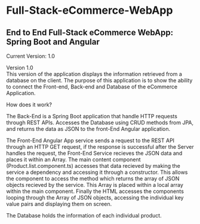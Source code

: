 # Full-Stack-eCommerce-WebApp
<h2>End to End Full-Stack eCommerce WebApp: Spring Boot and Angular</h2>

Current Version: 1.0

Version 1.0 <br>
This version of the application displays the information retrieved from a database on the client.
The purpose of this application is to show the ability to connect the Front-end, Back-end and Database of the eCommerce Application.

How does it work?

The Back-End is a Spring Boot application that handle HTTP requests through REST APIs. Accesses the Database using CRUD methods from JPA, and returns the data as JSON to the front-End Angular application.

The Front-End Angular App service sends a request to the REST API through an HTTP GET request, if the response is successful after the Server handles the request, the Front-End Service recieves the JSON data and places it within an Array. The main content component (Product.list.component.ts) accesses that data recieved by making the service a dependency and accessing it through a constructor. This allows the component to access the method which returns the array of JSON objects recieved by the service. This Array is placed within a local array within the main component. Finally the HTML accesses the components looping through the Array of JSON objects, accessing the individual key value pairs and displaying them on screen.

The Database holds the information of each individual product.
